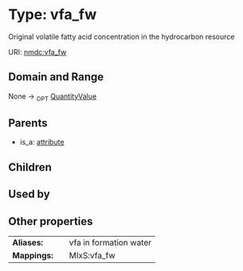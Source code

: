 
# Type: vfa_fw


Original volatile fatty acid concentration in the hydrocarbon resource

URI: [nmdc:vfa_fw](https://microbiomedata/meta/vfa_fw)


## Domain and Range

None ->  <sub>OPT</sub> [QuantityValue](QuantityValue.md)

## Parents

 *  is_a: [attribute](attribute.md)

## Children


## Used by


## Other properties

|  |  |  |
| --- | --- | --- |
| **Aliases:** | | vfa in formation water |
| **Mappings:** | | MIxS:vfa_fw |

